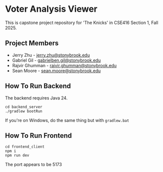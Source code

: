 # Voter Analysis Viewer
This is capstone project repository for 'The Knicks' in CSE416 Section 1,
Fall 2025.

## Project Members
- Jerry Zhu - jerry.zhu@stonybrook.edu
- Gabriel Gil - gabrielben.gil@stonybrook.edu
- Rajvir Ghumman - rajvir.ghumman@stonybrook.edu
- Sean Moore - sean.moore@stonybrook.edu

## How To Run Backend
The backend requires Java 24.

```
cd backend_server
./gradlew bootRun
```

If you're on Windows, do the same thing but with `gradlew.bat`
## How To Run Frontend
```
cd frontend_client
npm i
npm run dev
```

The port appears to be 5173
